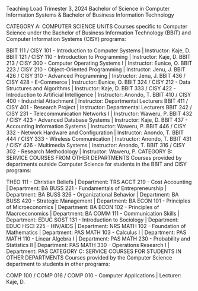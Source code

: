 Teaching Load Trimester 3, 2024
Bachelor of Science in Computer Information Systems & Bachelor of Business Information Technology

CATEGORY A: COMPUTER SCIENCE UNITS
Courses specific to Computer Science under the Bachelor of Business Information Technology (BBIT) and Computer Information Systems (CISY) programs:

BBIT 111 / CISY 101 - Introduction to Computer Systems | Instructor: Kaje, D.
BBIT 121 / CISY 110 - Introduction to Programming | Instructor: Kaje, D.
BBIT 213 / CISY 300 - Computer Operating Systems I | Instructor: Eunice, O.
BBIT 223 / CISY 210 - Object-Oriented Programming | Instructor: Jenu, J.
BBIT 426 / CISY 310 - Advanced Programming | Instructor: Jenu, J.
BBIT 436 / CISY 428 - E-Commerce | Instructor: Eunice, O.
BBIT 324 / CISY 212 - Data Structures and Algorithms | Instructor: Kaje, D.
BBIT 333 / CISY 422 - Introduction to Artificial Intelligence | Instructor: Anondo, T.
BBIT 410 / CISY 400 - Industrial Attachment | Instructor: Departmental Lecturers
BBIT 411 / CISY 401 - Research Project | Instructor: Departmental Lecturers
BBIT 242 / CISY 231 - Telecommunication Networks I | Instructor: Waweru, P.
BBIT 432 / CISY 423 - Advanced Database Systems | Instructor: Kaje, D.
BBIT 437 - Accounting Information Systems | Instructor: Waweru, P.
BBIT 446 / CISY 332 - Network Hardware and Configuration | Instructor: Anondo, T.
BBIT 444 / CISY 333 - Wireless Communication | Instructor: Anondo, T.
BBIT 431 / CISY 426 - Multimedia Systems | Instructor: Anondo, T.
BBIT 316 / CISY 302 - Research Methodology | Instructor: Waweru, P.
CATEGORY B: SERVICE COURSES FROM OTHER DEPARTMENTS
Courses provided by departments outside Computer Science for students in the BBIT and CISY programs:

THEO 111 - Christian Beliefs | Department: TRS
ACCT 219 - Cost Accounting | Department: BA
BUSS 221 - Fundamentals of Entrepreneurship | Department: BA
BUSS 326 - Organizational Behavior | Department: BA
BUSS 420 - Strategic Management | Department: BA
ECON 101 - Principles of Microeconomics | Department: BA
ECON 102 - Principles of Macroeconomics | Department: BA
COMM 111 - Communication Skills | Department: EDUC
SOST 131 - Introduction to Sociology | Department: EDUC
HSCI 225 - HIV/AIDS | Department: NRS
MATH 102 - Foundation of Mathematics | Department: PAS
MATH 103 - Calculus I | Department: PAS
MATH 110 - Linear Algebra I | Department: PAS
MATH 230 - Probability and Statistics II | Department: PAS
MATH 330 - Operations Research I | Department: PAS
CATEGORY C: SERVICE COURSES FOR STUDENTS IN OTHER DEPARTMENTS
Courses provided by the Computer Science department to students in other programs:

COMP 100 / COMP 016 / COMP 010 - Computer Applications | Lecturer: Kaje, D.
